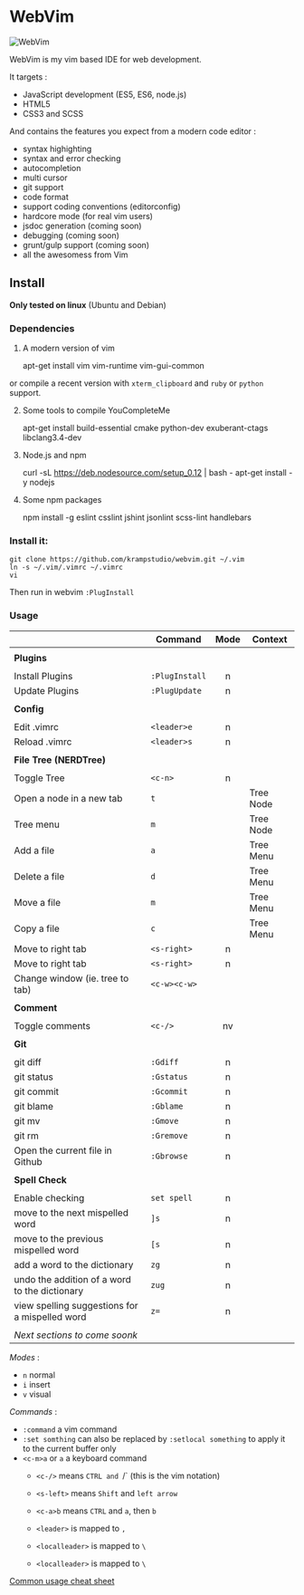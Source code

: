 WebVim
======

![WebVim](https://raw.githubusercontent.com/krampstudio/webvim/master/resources/WebVim.png)

WebVim is my vim based IDE for web development.

It targets :
 - JavaScript development (ES5, ES6, node.js)
 - HTML5
 - CSS3 and SCSS

And contains the features you expect from a modern code editor :

 - syntax highighting
 - syntax and error checking
 - autocompletion
 - multi cursor
 - git support
 - code format
 - support coding conventions (editorconfig)
 - hardcore mode (for real vim users)
 - jsdoc generation (coming soon)
 - debugging (coming soon)
 - grunt/gulp support (coming soon)
 - all the awesomess from Vim


## Install

__Only tested on linux__ (Ubuntu and Debian)

### Dependencies

 1. A modern version of vim

	apt-get install vim vim-runtime vim-gui-common

or compile a recent version with `xterm_clipboard` and `ruby` or `python` support.

 2. Some tools to compile YouCompleteMe

    apt-get install build-essential cmake python-dev exuberant-ctags libclang3.4-dev

 3. Node.js and npm

    curl -sL https://deb.nodesource.com/setup_0.12 | bash -
    apt-get install -y nodejs

 4. Some npm packages

    npm install -g eslint csslint jshint jsonlint scss-lint handlebars

### Install it:

	git clone https://github.com/krampstudio/webvim.git ~/.vim
    ln -s ~/.vim/.vimrc ~/.vimrc
    vi

Then run in webvim `:PlugInstall`


### Usage

|                                                 | Command           | Mode | Context   |
|-------------------------------------------------|-------------------|:----:|-----------|
|                                                                                        |
| __Plugins__                                                                            |
|                                                                                        |
| Install Plugins                                  | `:PlugInstall`   | n    |           |
| Update Plugins                                   | `:PlugUpdate`    | n    |           |
|                                                                                        |
| __Config__                                                                             |
|                                                                                        |
| Edit .vimrc                                      | `<leader>e`      | n    |           |
| Reload .vimrc                                    | `<leader>s`      | n    |           |
|                                                                                        |
| __File Tree (NERDTree)__                                                               |
|                                                                                        |
| Toggle Tree                                      | `<c-n>`          | n    |           |
| Open a node in a new tab                         | `t`              |      | Tree Node |
| Tree menu                                        | `m`              |      | Tree Node |
| Add a file                                       | `a`              |      | Tree Menu |
| Delete a file                                    | `d`              |      | Tree Menu |
| Move a file                                      | `m`              |      | Tree Menu |
| Copy a file                                      | `c`              |      | Tree Menu |
| Move to right tab                                | `<s-right>`      | n    |           |
| Move to right tab                                | `<s-right>`      | n    |           |
| Change window (ie. tree to tab)                  | `<c-w><c-w>`     |      |           |
|                                                                                        |
| __Comment__                                                                            |
|                                                                                        |
| Toggle comments                                  | `<c-/>`          | nv   |           |
|                                                                                        |
| __Git__                                                                                |
|                                                                                        |
| git diff                                         | `:Gdiff`        | n     |           |
| git status                                       | `:Gstatus`      | n     |           |
| git commit                                       | `:Gcommit`      | n     |           |
| git blame                                        | `:Gblame`       | n     |           |
| git mv                                           | `:Gmove`        | n     |           |
| git rm                                           | `:Gremove`      | n     |           |
| Open the current file in Github                  | `:Gbrowse`      | n     |           |
|                                                                                        |
| __Spell Check__                                                                        |
|                                                                                        |
| Enable checking                                  | `set spell`      | n    |           |
| move to the next mispelled word                  | `]s`             | n    |           |
| move to the previous mispelled word              | `[s`             | n    |           |
| add a word to the dictionary                     | `zg`             | n    |           |
| undo the addition of a word to the dictionary    | `zug`            | n    |           |
| view spelling suggestions for a mispelled word   | `z=`             | n    |           |
|                                                                                        |
| _Next sections to come soonk_                                                          |


_Modes_ :
 - `n` normal
 - `i` insert
 - `v` visual

_Commands_ :
 - `:command` a vim command
 - `:set somthing` can also be replaced by `:setlocal something` to apply it to the current buffer only
 - `<c-m>a` or `a` a keyboard command
   - `<c-/>` means `CTRL and `/` (this is the vim notation)
   - `<s-left>` means `Shift` and `left arrow`
   - `<c-a>b` means `CTRL` and `a`, then `b`
   - `<leader>` is mapped to `,`
   - `<localleader>` is mapped to `\`

   - `<localleader>` is mapped to `\`


[Common usage cheat sheet](http://fprintf.net/vimCheatSheet.html)

<!--

### NERDTree

- open: `Ctrl-n`
- menu: `m`
  - then `g` to grep, `a` to add, `c` to copy, `m` to moven, `d` to delete
- open in a tab: `t`
- tab nav: `Shift-left|right`
- switch  win: `Ctrl-w`
- horizontal split: `i`
- vertival split: `v`

### NerdComment

- toggle: `Ctrl-_` or `Ctrl-Shift-/`
- comment: ̀`\cn`
- alt comment: `\cs`
- uncomment: `\ci`

### YankRing

Paste then:
- move backwards through the yankring : `Ctrl-P`
- move forwards through the yankring : `Ctrl-PN`

### JsBeautify

- beautify: `Ctrl-f`

### Vim-Node

- Inside require("...") to jump to source and module files: `gf`
- Use [I on any keyword to look for it in the current and required files: `[I`
- Edit the main file of a module: `:Nedit module_name`
- Edit its lib/foo.js file: `:Nedit module_name/lib/foo`
- Edit your Node projects main (usually index.js) file: `:Nedit .`

### Syntastic

- Checkers infos: `:SyntasticInfo`
- Check:  `:SyntasticCheck`
- Toggle check: `:SyntasticToggleMode`
- Error window: `:Errors`
- Jump next/previous error: `:help :lnext` or `:help :lprev`

### YouCompleteMe

- `TAB` and `Shift-TAB`

### Tern

- Jump to the definition of the thing under the cursor: `:TernDef`
- Look up the documentation of something: `:TernDoc`
- Find the type of the thing under the cursor: `:TernType`
- Show all references to the variable or property under the cursor: `:TernRefs`
- Rename the variable under the cursor: `:TernRename`

Visual
Visual line : V
Visual block : Ctrl-V
Visual multi : Shift-V
All: ggVG

s&r
%s/OLD/NEW/g

Moov
word/token left : b
word/token  right: w

Clipboard
copy line : "+yy
paste : "+p


base
effacer sour cursuer: x
effacer mot dw
effacer vers fin d$
-->
